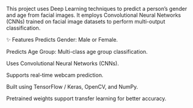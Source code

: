 This project uses Deep Learning techniques to predict a person’s gender and age from facial images. It employs Convolutional Neural Networks (CNNs) trained on facial image datasets to perform multi-output classification.

✨ Features
Predicts Gender: Male or Female.

Predicts Age Group: Multi-class age group classification.

Uses Convolutional Neural Networks (CNNs).

Supports real-time webcam prediction.

Built using TensorFlow / Keras, OpenCV, and NumPy.

Pretrained weights support transfer learning for better accuracy.

